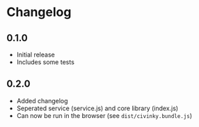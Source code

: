 # Changelog

## 0.1.0

* Initial release
* Includes some tests

## 0.2.0

* Added changelog
* Seperated service (service.js) and core library (index.js)
* Can now be run in the browser (see `dist/civinky.bundle.js`)
